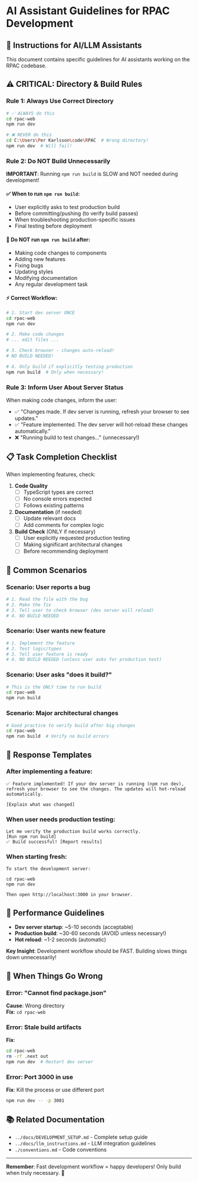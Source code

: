# AI Assistant Guidelines for RPAC Development

## 🤖 Instructions for AI/LLM Assistants

This document contains specific guidelines for AI assistants working on the RPAC codebase.

## ⚠️ CRITICAL: Directory & Build Rules

### Rule 1: Always Use Correct Directory
```bash
# ✅ ALWAYS do this
cd rpac-web
npm run dev

# ❌ NEVER do this
cd C:\Users\Per Karlsson\code\RPAC  # Wrong directory!
npm run dev  # Will fail!
```

### Rule 2: Do NOT Build Unnecessarily

**IMPORTANT**: Running `npm run build` is SLOW and NOT needed during development!

#### ✅ When to run `npm run build`:
- User explicitly asks to test production build
- Before committing/pushing (to verify build passes)
- When troubleshooting production-specific issues
- Final testing before deployment

#### 🚫 Do NOT run `npm run build` after:
- Making code changes to components
- Adding new features
- Fixing bugs
- Updating styles
- Modifying documentation
- Any regular development task

#### ⚡ Correct Workflow:
```bash
# 1. Start dev server ONCE
cd rpac-web
npm run dev

# 2. Make code changes
# ... edit files ...

# 3. Check browser - changes auto-reload!
# NO BUILD NEEDED!

# 4. Only build if explicitly testing production
npm run build  # Only when necessary!
```

### Rule 3: Inform User About Server Status

When making code changes, inform the user:
- ✅ "Changes made. If dev server is running, refresh your browser to see updates."
- ✅ "Feature implemented. The dev server will hot-reload these changes automatically."
- ❌ "Running build to test changes..." (unnecessary!)

## 📋 Task Completion Checklist

When implementing features, check:

1. **Code Quality**
   - [ ] TypeScript types are correct
   - [ ] No console errors expected
   - [ ] Follows existing patterns

2. **Documentation** (if needed)
   - [ ] Update relevant docs
   - [ ] Add comments for complex logic

3. **Build Check** (ONLY if necessary)
   - [ ] User explicitly requested production testing
   - [ ] Making significant architectural changes
   - [ ] Before recommending deployment

## 🎯 Common Scenarios

### Scenario: User reports a bug
```bash
# 1. Read the file with the bug
# 2. Make the fix
# 3. Tell user to check browser (dev server will reload)
# 4. NO BUILD NEEDED
```

### Scenario: User wants new feature
```bash
# 1. Implement the feature
# 2. Test logic/types
# 3. Tell user feature is ready
# 4. NO BUILD NEEDED (unless user asks for production test)
```

### Scenario: User asks "does it build?"
```bash
# This is the ONLY time to run build
cd rpac-web
npm run build
```

### Scenario: Major architectural changes
```bash
# Good practice to verify build after big changes
cd rpac-web
npm run build  # Verify no build errors
```

## 📝 Response Templates

### After implementing a feature:
```
✅ Feature implemented! If your dev server is running (npm run dev), 
refresh your browser to see the changes. The updates will hot-reload 
automatically.

[Explain what was changed]
```

### When user needs production testing:
```
Let me verify the production build works correctly.
[Run npm run build]
✅ Build successful! [Report results]
```

### When starting fresh:
```
To start the development server:

cd rpac-web
npm run dev

Then open http://localhost:3000 in your browser.
```

## 🚀 Performance Guidelines

- **Dev server startup**: ~5-10 seconds (acceptable)
- **Production build**: ~30-60 seconds (AVOID unless necessary!)
- **Hot reload**: ~1-2 seconds (automatic)

**Key Insight**: Development workflow should be FAST. Building slows things down unnecessarily!

## 🔧 When Things Go Wrong

### Error: "Cannot find package.json"
**Cause**: Wrong directory  
**Fix**: `cd rpac-web`

### Error: Stale build artifacts
**Fix**: 
```bash
cd rpac-web
rm -rf .next out
npm run dev  # Restart dev server
```

### Error: Port 3000 in use
**Fix**: Kill the process or use different port
```bash
npm run dev -- -p 3001
```

## 📚 Related Documentation

- `../docs/DEVELOPMENT_SETUP.md` - Complete setup guide
- `../docs/llm_instructions.md` - LLM integration guidelines
- `./conventions.md` - Code conventions

---

**Remember**: Fast development workflow = happy developers! 
Only build when truly necessary. 🚀

